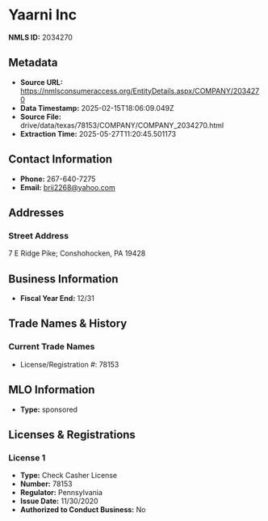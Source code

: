 # Yaarni Inc

**NMLS ID:** 2034270

## Metadata
- **Source URL:** https://nmlsconsumeraccess.org/EntityDetails.aspx/COMPANY/2034270
- **Data Timestamp:** 2025-02-15T18:06:09.049Z
- **Source File:** drive/data/texas/78153/COMPANY/COMPANY_2034270.html
- **Extraction Time:** 2025-05-27T11:20:45.501173

## Contact Information
- **Phone:** 267-640-7275
- **Email:** brij2268@yahoo.com

## Addresses
### Street Address
7 E Ridge Pike; Conshohocken, PA 19428

## Business Information
- **Fiscal Year End:** 12/31

## Trade Names & History
### Current Trade Names
- License/Registration #: 78153

## MLO Information
- **Type:** sponsored

## Licenses & Registrations

### License 1
- **Type:** Check Casher License
- **Number:** 78153
- **Regulator:** Pennsylvania
- **Issue Date:** 11/30/2020
- **Authorized to Conduct Business:** No
